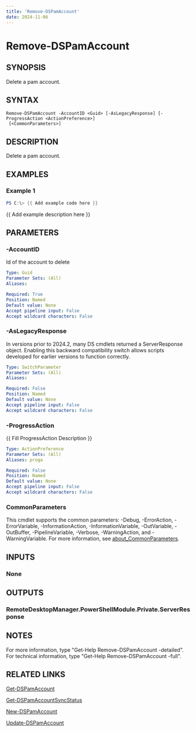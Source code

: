 ```yaml
---
title: 'Remove-DSPamAccount'
date: 2024-11-06
---
```



# Remove-DSPamAccount

## SYNOPSIS
Delete a pam account.

## SYNTAX

```
Remove-DSPamAccount -AccountID <Guid> [-AsLegacyResponse] [-ProgressAction <ActionPreference>]
 [<CommonParameters>]
```

## DESCRIPTION
Delete a pam account.

## EXAMPLES

### Example 1
```powershell
PS C:\> {{ Add example code here }}
```

{{ Add example description here }}

## PARAMETERS

### -AccountID
Id of the account to delete

```yaml
Type: Guid
Parameter Sets: (All)
Aliases:

Required: True
Position: Named
Default value: None
Accept pipeline input: False
Accept wildcard characters: False
```

### -AsLegacyResponse
In versions prior to 2024.2, many DS cmdlets returned a ServerResponse object.
Enabling this backward compatibility switch allows scripts developed for earlier versions to function correctly.

```yaml
Type: SwitchParameter
Parameter Sets: (All)
Aliases:

Required: False
Position: Named
Default value: None
Accept pipeline input: False
Accept wildcard characters: False
```

### -ProgressAction
{{ Fill ProgressAction Description }}

```yaml
Type: ActionPreference
Parameter Sets: (All)
Aliases: proga

Required: False
Position: Named
Default value: None
Accept pipeline input: False
Accept wildcard characters: False
```

### CommonParameters
This cmdlet supports the common parameters: -Debug, -ErrorAction, -ErrorVariable, -InformationAction, -InformationVariable, -OutVariable, -OutBuffer, -PipelineVariable, -Verbose, -WarningAction, and -WarningVariable. For more information, see [about_CommonParameters](http://go.microsoft.com/fwlink/?LinkID=113216).

## INPUTS

### None
## OUTPUTS

### RemoteDesktopManager.PowerShellModule.Private.ServerResponse
## NOTES
For more information, type "Get-Help Remove-DSPamAccount -detailed".
For technical information, type "Get-Help Remove-DSPamAccount -full".

## RELATED LINKS

[Get-DSPamAccount](http://127.0.0.1:1111/docs/Get-DSPamAccount/)

[Get-DSPamAccountSyncStatus](http://127.0.0.1:1111/docs/Get-DSPamAccountSyncStatus/)

[New-DSPamAccount](http://127.0.0.1:1111/docs/New-DSPamAccount/)

[Update-DSPamAccount](http://127.0.0.1:1111/docs/Update-DSPamAccount/)

